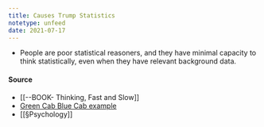 ```yaml
---
title: Causes Trump Statistics
notetype: unfeed
date: 2021-07-17
---
```


- People are poor statistical reasoners, and they have minimal capacity to think statistically, even when they have relevant background data.


#### Source 
- [[--BOOK- Thinking, Fast and Slow]]
- [Green Cab Blue Cab example](https://econ262.com/posts/2021-04-05-causes-trump-statistics/#green-cabs-and-blue-cabs)
- [[§Psychology]]